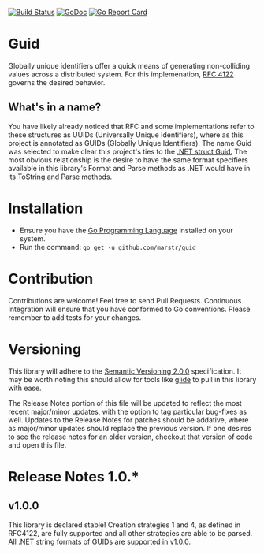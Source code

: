 [![Build Status](https://travis-ci.org/marstr/guid.svg?branch=master)](https://travis-ci.org/marstr/guid)
[![GoDoc](https://godoc.org/github.com/marstr/guid?status.svg)](https://godoc.org/github.com/marstr/guid)
[![Go Report Card](https://goreportcard.com/badge/github.com/marstr/guid)](https://goreportcard.com/report/github.com/marstr/guid)

# Guid
Globally unique identifiers offer a quick means of generating non-colliding values across a distributed system. For this implemenation, [RFC 4122](http://ietf.org/rfc/rfc4122.txt) governs the desired behavior.

## What's in a name?
You have likely already noticed that RFC and some implementations refer to these structures as UUIDs (Universally Unique Identifiers), where as this project is annotated as  GUIDs (Globally Unique Identifiers). The name Guid was selected to make clear this project's ties to the [.NET struct Guid.](https://msdn.microsoft.com/en-us/library/system.guid(v=vs.110).aspx) The most obvious relationship is the desire to have the same format specifiers available in this library's Format and Parse methods as .NET would have in its ToString and Parse methods.

# Installation
- Ensure you have the [Go Programming Language](https://golang.org/) installed on your system.
- Run the command: `go get -u github.com/marstr/guid`

# Contribution
Contributions are welcome! Feel free to send Pull Requests. Continuous Integration will ensure that you have conformed to Go conventions. Please remember to add tests for your changes.

# Versioning
This library will adhere to the
[Semantic Versioning 2.0.0](http://semver.org/spec/v2.0.0.html) specification. It may be worth noting this should allow for tools like [glide](https://glide.readthedocs.io/en/latest/) to pull in this library with ease.

The Release Notes portion of this file will be updated to reflect the most recent major/minor updates, with the option to tag particular bug-fixes as well. Updates to the Release Notes for patches should be addative, where as major/minor updates should replace the previous version. If one desires to see the release notes for an older version, checkout that version of code and open this file.

# Release Notes 1.0.*

## v1.0.0
This library is declared stable! Creation strategies 1 and 4, as defined in RFC4122, are fully supported and all other strategies are able to be parsed. All .NET string formats of GUIDs are supported in v1.0.0.
